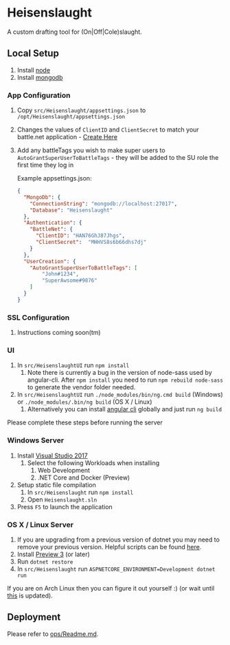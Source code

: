 # Heisenslaught

A custom drafting tool for (On|Off|Cole)slaught.

## Local Setup

1. Install [node](https://nodejs.org)
1. Install [mongodb](https://www.mongodb.com/)
	
### App Configuration 
1. Copy `src/Heisenslaught/appsettings.json` to `/opt/Heisenslaught/appsettings.json`
1. Changes the values of `ClientID` and `ClientSecret` to match your battle.net application - [Create Here](https://dev.battle.net/)
1. Add any battleTags you wish to make super users to `AutoGrantSuperUserToBattleTags` - they will be added to the SU role the first time they log in

	Example appsettings.json:
	```json
	{
	  "MongoDb": {
		"ConnectionString": "mongodb://localhost:27017",
		"Database": "Heisenslaught"
	  },
	  "Authentication": {
		"BattleNet": {
		  "ClientID": "HAN76GhJ87Jhgs",
		  "ClientSecret":  "MHHVS8s6b66dhs7dj"
		}
	  },
	  "UserCreation": {
		"AutoGrantSuperUserToBattleTags": [
			"John#1234",
			"SuperAwsome#9876"
		]
	  }
	}
	```

### SSL Configuration
1. Instructions coming soon(tm)

### UI
1. In `src/HeisenslaughtUI` run `npm install`
    1. Note there is currently a bug in the version of node-sass used by angular-cli. After `npm install` you need to run `npm rebuild node-sass` to generate the vendor folder needed.
1. In `src/HeisenslaughtUI` run `./node_modules/bin/ng.cmd build` (Windows) or `./node_modules/.bin/ng build` (OS X / Linux)
    1. Alternatively you can install [angular cli](https://github.com/angular/angular-cli/) globally and just run `ng build`

Please complete these steps before running the server

### Windows Server
1. Install [Visual Studio 2017](https://www.visualstudio.com/vs/visual-studio-2017-rc/)
    1. Select the following Workloads when installing
        1. Web Development
        1. .NET Core and Docker (Preview)
1. Setup static file compilation
    1. In `src/Heisenslaught` run `npm install`
    1. Open `Heisenslaught.sln` 
1. Press `F5` to launch the application

### OS X / Linux Server
1. If you are upgrading from a previous version of dotnet you may need to remove your previous version. Helpful scripts can be found [here](https://github.com/dotnet/cli/tree/rel/1.0.0/scripts/obtain/uninstall).
1. Install [Preview 3](https://github.com/dotnet/core/blob/master/release-notes/preview3-download.md) (or later)
1. Run `dotnet restore`
1. In `src/Heisenslaught` run `ASPNETCORE_ENVIRONMENT=Development dotnet run`

If you are on Arch Linux then you can figure it out yourself :) (or wait until [this](https://aur.archlinux.org/packages/dotnet-cli/) is updated).

## Deployment
Please refer to [ops/Readme.md](https://github.com/chetjan/heisenslaught/tree/master/ops).
